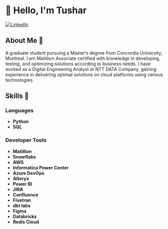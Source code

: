 # 👋 Hello, I'm Tushar

[![LinkedIn](https://img.shields.io/badge/LinkedIn-Connect-blue)](https://www.linkedin.com/tushar-mukker-a08950156)

## About Me 🔭 

A graduate student pursuing a Master’s degree from Concordia University, Montreal. I am Matillion Associate certified with knowledge in developing, testing, and optimizing solutions according to business needs. I have worked as a Digital Engineering Analyst at NTT DATA Company, gaining experience in delivering optimal solutions on cloud platforms using various technologies.

## Skills 🧰

### Languages
- **Python**
- **SQL**

### Developer Tools
- **Matillion**
- **Snowflake**
- **AWS**
- **Informatica Power Center**
- **Azure DevOps**
- **Alteryx**
- **Power BI**
- **JIRA**
- **Confluence**
- **Fivetran**
- **dbt labs**
- **Figma**
- **Databricks**
- **Redis Cloud**

